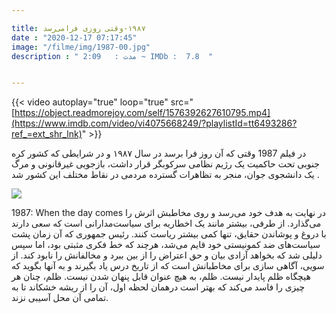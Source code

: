 ```yaml
---

title: ١٩٨٧-وقتی روزی فرامی‌رسد
date : "2020-12-17 07:17:45"
image: "/filme/img/1987-00.jpg"
description : " مدت :	2:09 ~ IMDb :  7.8  "


---
```


{{< video autoplay="true" loop="true" src="[https://object.readmorejoy.com/self/1576392627610795.mp4](https://www.imdb.com/video/vi4075668249/?playlistId=tt6493286?ref_=ext_shr_lnk)" >}}

در فیلم 1987 وقتی که آن روز فرا برسد در سال ۱۹۸۷ و در شرایطی که کشور کره جنوبی تحت حاکمیت یک رژیم نظامی سرکوبگر قرار داشت، بازجویی غیرقانونی و مرگ یک دانشجوی جوان، منجر به تظاهرات گسترده مردمی در نقاط مختلف این کشور شد .

![](/filme/img/1987-01.jpg)

1987: When the day comes در نهایت به هدف خود می‌رسد و روی مخاطبش اثرش را می‌گذارد. از طرفی، بیشتر مانند یک اخطاریه برای سیاست‌مدارانی است که سعی دارند با دروغ و پوشاندن حقایق، تنها کمی بیشتر ریاست کنند. رئیس جمهوری که آن زمان پشت سیاست‌های ضد کمونیستی خود قایم می‌شد، هرچند که خط فکری مثبتی بود، اما سپس دلیلی شد که بخواهد آزادی بیان و حق اعتراض را از بین ببرد و مخالفانش را نابود کند. از سویی، آگاهی سازی برای مخاطبانش است که از تاریخ درس یاد بگیرند و به آنها بگوید که هیچگاه ظلم پایدار نیست. ظلم، به هیچ عنوان قابل پنهان شدن نیست. ظلم، چنان هر چیزی را فاسد می‌کند که بهتر است درهمان لحظه اول، آن را از ریشه خشکاند تا به تمامی آن محل آسیبی نزند.
